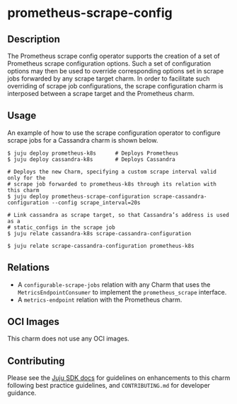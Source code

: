 # prometheus-scrape-config

## Description

The Prometheus scrape config operator supports the creation of a set of
Prometheus scrape configuration options. Such a set of configuration options
may then be used to override corresponding options set in scrape jobs
forwarded by any scrape target charm. In order to facilitate such overriding
of scrape job configurations, the scrape configuration charm is interposed
between a scrape target and the Prometheus charm.

## Usage

An example of how to use the scrape configuration operator to configure
scrape jobs for a Cassandra charm is shown below.

```
$ juju deploy prometheus-k8s      # Deploys Prometheus
$ juju deploy cassandra-k8s       # Deploys Cassandra

# Deploys the new Charm, specifying a custom scrape interval valid only for the
# scrape job forwarded to prometheus-k8s through its relation with this charm
$ juju deploy prometheus-scrape-configuration scrape-cassandra-configuration --config scrape_interval=20s  

# Link cassandra as scrape target, so that Cassandra’s address is used as a
# static_configs in the scrape job
$ juju relate cassandra-k8s scrape-cassandra-configuration  

$ juju relate scrape-cassandra-configuration prometheus-k8s  
```

## Relations

- A `configurable-scrape-jobs` relation with any Charm that uses the
  `MetricsEndpointConsumer` to implement the `prometheus_scrape` interface.
- A `metrics-endpoint` relation with the Prometheus charm.

## OCI Images

This charm does not use any OCI images.

## Contributing

Please see the [Juju SDK docs](https://juju.is/docs/sdk) for guidelines 
on enhancements to this charm following best practice guidelines, and
`CONTRIBUTING.md` for developer guidance.
